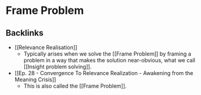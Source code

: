 # Frame Problem

## Backlinks
* [[Relevance Realisation]]
	* Typically arises when we solve the [[Frame Problem]] by framing a problem in a way that makes the solution near-obvious, what we call [[Insight problem solving]].
* [[Ep. 28 - Convergence To Relevance Realization - Awakening from the Meaning Crisis]]
	* This is also called the [[Frame Problem]].

<!-- {BearID:DC7181C3-C9F5-48D4-A58F-A439526CBD19-5571-00000926F8B5B845} -->
